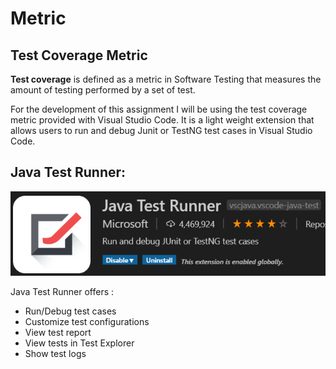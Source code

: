 # Metric

## Test Coverage Metric

**Test coverage** is defined as a metric in Software Testing 
that measures the amount of testing performed by a set of test.

 For the development of this assignment I will be using the test coverage metric 
 provided with Visual Studio Code.
 It is a light weight extension that allows users to run and debug Junit or TestNG test
 cases in Visual Studio Code. 

   
## Java Test Runner:


![Java Test Runner](test_metric.png)

 Java Test Runner offers :

   * Run/Debug test cases
   * Customize test configurations
   * View test report
   * View tests in Test Explorer
   * Show test logs
